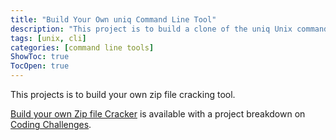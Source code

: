```yaml
---
title: "Build Your Own uniq Command Line Tool"
description: "This project is to build a clone of the uniq Unix command line tool."
tags: [unix, cli]
categories: [command line tools]
ShowToc: true
TocOpen: true
---
```


This projects is to build your own zip file cracking tool.

<!--more-->

[Build your own Zip file Cracker](https://codingchallenges.fyi/challenges/challenge-zip-cracker) is available with a project breakdown on [Coding Challenges](https://codingchallenges.fyi/).